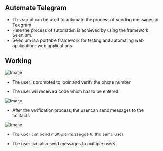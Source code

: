 ## Automate Telegram ##
- This script can be used to automate the process of sending messages in Telegram
- Here the process of automation is achieved by using the framework Selenium.
- Selenium is a portable framework for testing and automating web applications web applications

## Working ##

![Image](https://snipboard.io/95yGgq.jpg)

- The user is prompted to login and verify the phone number

- The user will receive a code which has to be entered

![Image](https://snipboard.io/rUqBVs.jpg)

- After the verification process, the user can send messages to the contacts

![Image](https://snipboard.io/XMAPUi.jpg)

- The user can send multiple messages to the same user

- The user can also send messages to multiple users
